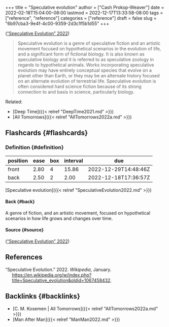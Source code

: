 +++
title = "Speculative evolution"
author = ["Cash Prokop-Weaver"]
date = 2022-02-18T15:04:00-08:00
lastmod = 2022-12-17T13:33:58-08:00
tags = ["reference", "reference"]
categories = ["reference"]
draft = false
slug = "6b97cba3-9e4f-4c00-9359-2d3c1f5b1d55"
+++

(<a href="#citeproc_bib_item_1">“Speculative Evolution” 2022</a>)

> Speculative evolution is a genre of speculative fiction and an artistic movement focused on hypothetical scenarios in the evolution of life, and a significant form of fictional biology. It is also known as speculative biology and it is referred to as speculative zoology in regards to hypothetical animals. Works incorporating speculative evolution may have entirely conceptual species that evolve on a planet other than Earth, or they may be an alternate history focused on an alternate evolution of terrestrial life. Speculative evolution is often considered hard science fiction because of its strong connection to and basis in science, particularly biology.

Related:

-   [Deep Time]({{< relref "DeepTime2021.md" >}})
-   [All Tomorrows]({{< relref "AllTomorrows2022a.md" >}})


## Flashcards {#flashcards}


### Definition {#definition}

| position | ease | box | interval | due                  |
|----------|------|-----|----------|----------------------|
| front    | 2.80 | 4   | 15.86    | 2022-12-29T14:48:46Z |
| back     | 2.50 | 2   | 2.00     | 2022-12-18T17:36:57Z |

[Speculative evolution]({{< relref "SpeculativeEvolution2022.md" >}})


#### Back {#back}

A genre of fiction, and an artistic movement, focused on hypothetical scenarios in how life grows and changes over time.


#### Source {#source}

(<a href="#citeproc_bib_item_1">“Speculative Evolution” 2022</a>)

## References

<style>.csl-entry{text-indent: -1.5em; margin-left: 1.5em;}</style><div class="csl-bib-body">
  <div class="csl-entry"><a id="citeproc_bib_item_1"></a>“Speculative Evolution.” 2022. <i>Wikipedia</i>, January. <a href="https://en.wikipedia.org/w/index.php?title=Speculative_evolution&oldid=1067458432">https://en.wikipedia.org/w/index.php?title=Speculative_evolution&#38;oldid=1067458432</a>.</div>
</div>


## Backlinks {#backlinks}

-   [C. M. Kosemen | All Tomorrows]({{< relref "AllTomorrows2022a.md" >}})
-   [Man After Man]({{< relref "ManMan2022.md" >}})
